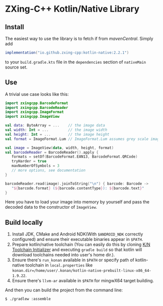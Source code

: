 # ZXing-C++ Kotlin/Native Library

## Install

The easiest way to use the library is to fetch if from _mavenCentral_. Simply add

```gradle
implementation("io.github.zxing-cpp:kotlin-native:2.2.1")
```

to your `build.gradle.kts` file in the `dependencies` section of `nativeMain` source set.

## Use

A trivial use case looks like this:

```kotlin
import zxingcpp.BarcodeFormat
import zxingcpp.BarcodeReader
import zxingcpp.ImageFormat
import zxingcpp.ImageView

val data: ByteArray = ...    // the image data
val width: Int = ...         // the image width
val height: Int = ...        // the image height
val format = ImageFormat.Lum // ImageFormat.Lum assumes grey scale image data

val image = ImageView(data, width, height, format)
val barcodeReader = BarcodeReader().apply {
   formats = setOf(BarcodeFormat.EAN13, BarcodeFormat.QRCode)
   tryHarder = true
   maxNumberOfSymbols = 3
   // more options, see documentation
}

barcodeReader.read(image).joinToString("\n") { barcode: Barcode ->
   "${barcode.format} (${barcode.contentType}): ${barcode.text}"
}
```

Here you have to load your image into memory by yourself and pass the decoded data to the constructor of `ImageView`.

## Build locally

1. Install JDK, CMake and Android NDK(With `$ANDROID_NDK` correctly configured) and ensure their
   executable binaries appear in `$PATH`.
2. Prepare kotlin/native toolchain (You can easily do this by cloning
   [K/N Toolchain Initializer](https://github.com/ISNing/kn-toolchain-initializer) and executing `gradle build`
   so that kotlin will download toolchains needed into user's home dir.).
3. Ensure there's `run_konan` available in `$PATH` or specify path of kotlin-native toolchain in `local.properties`
   like `konan.dir=/home/user/.konan/kotlin-native-prebuilt-linux-x86_64-1.9.22`.
5. Ensure there's `llvm-ar` available in `$PATH` for mingwX64 target building.

And then you can build the project from the command line:

	$ ./gradlew :assemble
